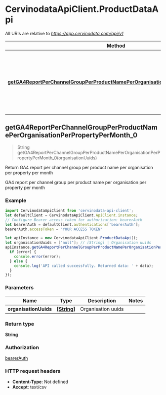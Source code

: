 # CervinodataApiClient.ProductDataApi

All URIs are relative to *https://app.cervinodata.com/api/v1*

Method | HTTP request | Description
------------- | ------------- | -------------
[**getGA4ReportPerChannelGroupPerProductNamePerOrganisationPerPropertyPerMonth_0**](ProductDataApi.md#getGA4ReportPerChannelGroupPerProductNamePerOrganisationPerPropertyPerMonth_0) | **GET** /data/ga4-report-per-channel-group-per-product-name-per-organisation-per-property-per-month/{organisationUuids} | Return GA4 report per channel group per product name per organisation per property per month



## getGA4ReportPerChannelGroupPerProductNamePerOrganisationPerPropertyPerMonth_0

> String getGA4ReportPerChannelGroupPerProductNamePerOrganisationPerPropertyPerMonth_0(organisationUuids)

Return GA4 report per channel group per product name per organisation per property per month

GA4 report per channel group per product name per organisation per property per month

### Example

```javascript
import CervinodataApiClient from 'cervinodata-api-client';
let defaultClient = CervinodataApiClient.ApiClient.instance;
// Configure Bearer access token for authorization: bearerAuth
let bearerAuth = defaultClient.authentications['bearerAuth'];
bearerAuth.accessToken = "YOUR ACCESS TOKEN"

let apiInstance = new CervinodataApiClient.ProductDataApi();
let organisationUuids = ["null"]; // [String] | Organisation uuids
apiInstance.getGA4ReportPerChannelGroupPerProductNamePerOrganisationPerPropertyPerMonth_0(organisationUuids, (error, data, response) => {
  if (error) {
    console.error(error);
  } else {
    console.log('API called successfully. Returned data: ' + data);
  }
});
```

### Parameters


Name | Type | Description  | Notes
------------- | ------------- | ------------- | -------------
 **organisationUuids** | [**[String]**](String.md)| Organisation uuids | 

### Return type

**String**

### Authorization

[bearerAuth](../README.md#bearerAuth)

### HTTP request headers

- **Content-Type**: Not defined
- **Accept**: text/csv

